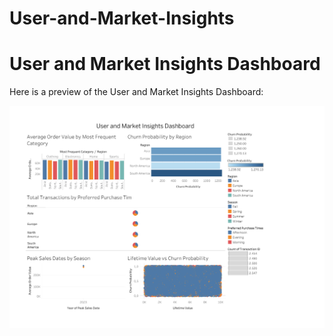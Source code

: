 # User-and-Market-Insights

# User and Market Insights Dashboard

Here is a preview of the User and Market Insights Dashboard:

![User and Market Insights Dashboard](User%20and%20Market%20Insights%20Dashboard.png)

